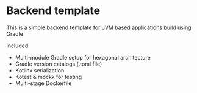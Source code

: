 # Backend template

This is a simple backend template for JVM based applications build using Gradle

Included:
- Multi-module Gradle setup for hexagonal architecture
- Gradle version catalogs (.toml file)
- Kotlinx serialization
- Kotest & mockk for testing
- Multi-stage Dockerfile